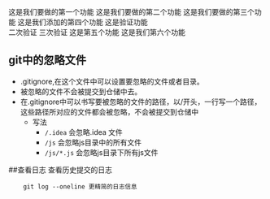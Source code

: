这是我们要做的第一个功能
这是我们要做的第二个功能
这是我们要做的第三个功能
这是我们添加的第四个功能
这是验证功能  
二次验证
三次验证
这是第五个功能
这是我们第六个功能

## git中的忽略文件
- .gitignore,在这个文件中可以设置要忽略的文件或者目录。
- 被忽略的文件不会被提交到仓储中去。
- 在.gitignore中可以书写要被忽略的文件的路径，以/开头，一行写一个路径，这些路径所对应的文件都会被忽略，不会被提交到仓储中
    + 写法 
        * `/.idea` 会忽略.idea 文件
        * `/js` 会忽略js目录中的所有文件
        * `/js/*.js` 会忽略js目录下所有js文件
      

##查看日志
查看历史提交的日志
~~~ git log 查看日志详细信息
    git log --oneline 更精简的日志信息
